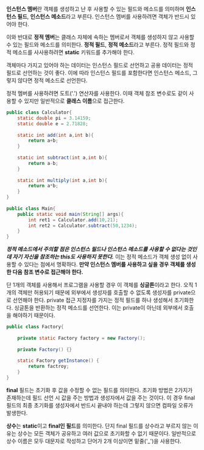 <b>인스턴스 멤버</b>란 객체를 생성하고 난 후 사용할 수 있는 필드와 메소드를 의미하며 <b>인스턴스 필드</b>, <b>인스턴스 메소드</b>라고 부른다. 
인스턴스 멤버를 사용하려면 객체가 반드시 있어야 한다. 

이와 반대로 <b>정적 멤버</b>는 클래스 자체에 속하는 멤버로서 객체를 생성하지 않고 사용할 수 있는 필드와 메소드를 의미한다. <b>정적 필드</b>, <b>정적 메소드</b>라고 부른다. 
정적 필드와 정적 메소드를 사사용하려면 <b>static</b> 키워드를 추가해야 한다.

객체마다 가지고 있어야 하는 데이터는 인스턴스 필드로 선언하고 공용 데이터는 정적 필드로 선언하는 것이 좋다. 이에 따라 인스턴스 필드를 포함한다면 인스턴스 메소드, 그렇지 않다면 정적 메소드로 선언한다.

정적 멤버를 사용하려면 도트('.') 연산자를 사용한다. 이때 객체 참조 변수로도 같이 사용할 수 있지만 일반적으로 <b>클래스 이름</b>으로 접근한다.

```java
public class Calculator{
    static double pi = 3.14159;
    static double e = 2.71828;
 
    static int add(int a,int b){
        return a+b;
    }
 
    static int subtract(int a,int b){
        return a-b;
    }
 
    static int multiply(int a,int b){
        return a*b;
    }
}
 
public class Main{
    public static void main(String[] args){
        int ret1 = Calculator.add(10,21);
        int ret2 = Calculator.subtract(50,1234);
    }
}
```

<b><i>정적 메소드에서 주의할 점은 인스턴스 필드나 인스턴스 메소드를 사용할 수 없다는 것인데 자기 자신을 참조하는 this도 사용하지 못한다.</i></b>
이는 정적 메소드가 객체 생성 없이 사용할 수 있다는 점에서 명확하다. <b>만약 인스턴스 멤버를 사용하고 싶을 경우 객체를 생성한 다음 참조 변수로 접근해야 한다.</b>

단 1개의 객체를 사용해서 프로그램을 사용할 경우 이 객체를 <b>싱글톤</b>이라고 한다. 오직 1개의 객체만 허용되기 때문에 외부에서 생성자를 호출할 수 없도록 생성자를 private으로 선언해야 한다. 
private 접근 지정자를 가지는 정적 필드를 하나 생성해서 초기화한다. 싱글톤을 반환하는 정적 메소드를 선언한다. 이는 private이 아닌데 외부에서 호출을 해야하기 때문이다.

```java
public class Factory{
 
    private static Factory factory = new Factory();
 
    private Factory() {}
 
    static Factory getInstance() {
        return factroy;
    }
}
```

<b>final</b> 필드는 초기화 후 값을 수정할 수 없는 필드를 의미한다. 초기화 방법은 2가지가 존재하는데 필드 선언 시 값을 주는 방법과 생성자에서 값을 주는 것이다. 이 경우 final 필드의 최종 초기화를 생성자에서 반드시 끝내야 하는데 그렇지 않으면 컴파일 오류가 발생한다.

<b>상수</b>는 <b>static</b>이고 <b>final인 필드</b>를 의미한다. 단지 final 필드를 상수라고 부르지 않는 이유는 상수는 모든 객체가 공유하고 여러 값으로 초기화할 수 없기 때문이다. 일반적으로 상수 이름은 모두 대문자로 작성하고 단어가 2개 이상이면 밑줄('_')을 사용한다.
